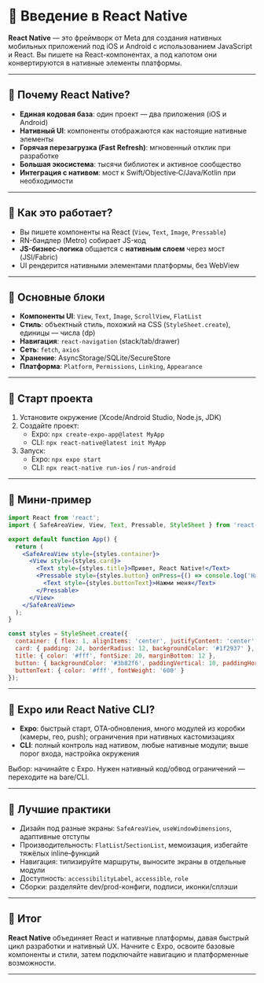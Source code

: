 # 📌 Введение в React Native

**React Native** — это фреймворк от Meta для создания нативных мобильных приложений под iOS и Android с использованием JavaScript и React. Вы пишете на React-компонентах, а под капотом они конвертируются в нативные элементы платформы.

---

## 🔹 Почему React Native?

- **Единая кодовая база**: один проект — два приложения (iOS и Android)
- **Нативный UI**: компоненты отображаются как настоящие нативные элементы
- **Горячая перезагрузка (Fast Refresh)**: мгновенный отклик при разработке
- **Большая экосистема**: тысячи библиотек и активное сообщество
- **Интеграция с нативом**: мост к Swift/Objective‑C/Java/Kotlin при необходимости

---

## 🔹 Как это работает?

- Вы пишете компоненты на React (`View`, `Text`, `Image`, `Pressable`)
- RN-бандлер (Metro) собирает JS-код
- **JS-бизнес-логика** общается с **нативным слоем** через мост (JSI/Fabric)
- UI рендерится нативными элементами платформы, без WebView

---

## 🔹 Основные блоки

- **Компоненты UI**: `View`, `Text`, `Image`, `ScrollView`, `FlatList`
- **Стиль**: объектный стиль, похожий на CSS (`StyleSheet.create`), единицы — числа (dp)
- **Навигация**: `react-navigation` (stack/tab/drawer)
- **Сеть**: `fetch`, `axios`
- **Хранение**: AsyncStorage/SQLite/SecureStore
- **Платформа**: `Platform`, `Permissions`, `Linking`, `Appearance`

---

## 🔹 Старт проекта

1. Установите окружение (Xcode/Android Studio, Node.js, JDK)
2. Создайте проект:
   - Expo: `npx create-expo-app@latest MyApp`
   - CLI: `npx react-native@latest init MyApp`
3. Запуск:
   - Expo: `npx expo start`
   - CLI: `npx react-native run-ios` / `run-android`

---

## 🔹 Мини-пример

```jsx
import React from 'react';
import { SafeAreaView, View, Text, Pressable, StyleSheet } from 'react-native';

export default function App() {
  return (
    <SafeAreaView style={styles.container}>
      <View style={styles.card}>
        <Text style={styles.title}>Привет, React Native!</Text>
        <Pressable style={styles.button} onPress={() => console.log('Нажали')}>
          <Text style={styles.buttonText}>Нажми меня</Text>
        </Pressable>
      </View>
    </SafeAreaView>
  );
}

const styles = StyleSheet.create({
  container: { flex: 1, alignItems: 'center', justifyContent: 'center', backgroundColor: '#0f172a' },
  card: { padding: 24, borderRadius: 12, backgroundColor: '#1f2937' },
  title: { color: '#fff', fontSize: 20, marginBottom: 12 },
  button: { backgroundColor: '#3b82f6', paddingVertical: 10, paddingHorizontal: 16, borderRadius: 8 },
  buttonText: { color: '#fff', fontWeight: '600' }
});
```

---

## 🔹 Expo или React Native CLI?

- **Expo**: быстрый старт, OTA‑обновления, много модулей из коробки (камеры, гео, push); ограничения при нативных кастомизациях
- **CLI**: полный контроль над нативом, любые нативные модули; выше порог входа, настройка окружения

Выбор: начинайте с Expo. Нужен нативный код/обвод ограничений — переходите на bare/CLI.

---

## 🔹 Лучшие практики

- Дизайн под разные экраны: `SafeAreaView`, `useWindowDimensions`, адаптивные отступы
- Производительность: `FlatList`/`SectionList`, мемоизация, избегайте тяжёлых inline‑функций
- Навигация: типизируйте маршруты, выносите экраны в отдельные модули
- Доступность: `accessibilityLabel`, `accessible`, `role`
- Сборки: разделяйте dev/prod-конфиги, подписи, иконки/сплэши

---

## 🎯 Итог

**React Native** объединяет React и нативные платформы, давая быстрый цикл разработки и нативный UX. Начните с Expo, освоите базовые компоненты и стили, затем подключайте навигацию и платформенные возможности.

---